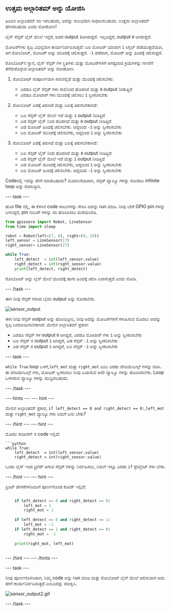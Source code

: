 ## ಉತ್ತಮ ಅಲ್ಗಾರಿತಮ್ ಅನ್ನು ಯೋಜಿಸಿ

ಹಿಂದಿನ ಅಲ್ಗಾರಿತಮ್ ಸರಿ ಇರಬಹುದು, ಅದನ್ನು ಸುಲಭವಾಗಿ ಸುಧಾರಿಸಬಹುದು. ಉತ್ತಮ ಅಲ್ಗಾರಿತಮ್ ಹೇಗಿರಬಹುದು ಎಂದು ನೋಡೋಣ!

ಲೈನ್ ಸೆನ್ಸರ್ ಲೈನ್ ಮೇಲೆ ಇದ್ದರೆ, ಅದರ output `1`ಆಗಿರುತ್ತದೆ. ಇಲ್ಲದಿದ್ದರೆ, output `0` ಆಗಿರುತ್ತದೆ.

ಮೋಟರ್‌ಗಳು ಸ್ವಲ್ಪ ವಿಭಿನ್ನವಾಗಿ ಕಾರ್ಯನಿರ್ವಹಿಸುತ್ತವೆ: ಬಲ ಮೋಟರ್ ಯಾವಾಗ `1` ಸಿಗ್ನಲ್ ಪಡೆಯುತ್ತದೆಯೋ, ಆಗ ರೋಬೋಟ್, ಮೋಟರ್ ಅನ್ನು ಮುಂದಕ್ಕೆ ಚಲಿಸುತ್ತದೆ. `-1` ಪಡೆದಾಗ, ಮೋಟರ್ ಅನ್ನು ಹಿಂದಕ್ಕೆ ಚಲಿಸುತ್ತದೆ.

ರೋಬೋಟ್‌ನ ಸ್ಥಾನ, ಲೈನ್ ಸೆನ್ಸರ್ ಗಳ ಸ್ಥಿತಿಗಳು ಮತ್ತು ಮೋಟರ್‌ಗಳಿಗೆ ಅಗತ್ಯವಾದ ಕ್ರಿಯೆಗಳನ್ನು ಗಣನೆಗೆ ತೆಗೆದುಕೊಳ್ಳುವ ಅಲ್ಗಾರಿತಮ್ ಅನ್ನು ನೋಡೋಣ.

1. ರೋಬೋಟ್ ಸಂಪೂರ್ಣವಾಗಿ ಸಾಲಿನಲ್ಲಿದೆ ಮತ್ತು ಮುಂದಕ್ಕೆ ಚಲಿಸಬೇಕು:
    
    - ಎರಡೂ ಲೈನ್ ಸೆನ್ಸರ್ ಗಳು ಸಾಲಿನಿಂದ ಹೊರಗಿವೆ ಮತ್ತು `0` output ನೀಡುತ್ತಿವೆ
    - ಎರಡೂ ಮೋಟಾರ್ ಗಳು ಮುಂದಕ್ಕೆ ಚಲಿಸಲು `1` ಸ್ವೀಕರಿಸಬೇಕು

2. ರೋಬೋಟ್ ಎಡಕ್ಕೆ ತಿರುಗಿದೆ ಮತ್ತು ಬಲಕ್ಕೆ ತಿರುಗಬೇಕಾಗಿದೆ:
    
    - ಬಲ ಸೆನ್ಸರ್ ಲೈನ್ ಮೇಲೆ ಇದೆ ಮತ್ತು `1` output ನೀಡಿತ್ತಿದೆ
    - ಎಡ ಸೆನ್ಸರ್ ಲೈನ್ ನಿಂದ ಹೊರಗಿದೆ ಮತ್ತು `0` output ನೀಡಿತ್ತಿದೆ
    - ಎಡ ಮೋಟರ್ ಹಿಂದಕ್ಕೆ ಚಲಿಸಬೇಕು. ಆದ್ದರಿಂದ `-1` ಅನ್ನು ಸ್ವೀಕರಿಸಬೇಕು
    - ಬಲ ಮೋಟರ್ ಮುಂದಕ್ಕೆ ಚಲಿಸಬೇಕು, ಆದ್ದರಿಂದ `1` ಅನ್ನು ಸ್ವೀಕರಿಸಬೇಕು

3. ರೋಬೋಟ್ ಎಡಕ್ಕೆ ತಿರುಗಿದೆ ಮತ್ತು ಬಲಕ್ಕೆ ತಿರುಗಬೇಕಾಗಿದೆ:
    
    - ಬಲ ಸೆನ್ಸರ್ ಲೈನ್ ನಿಂದ ಹೊರಗಿದೆ ಮತ್ತು `0` output ನೀಡಿತ್ತಿದೆ
    - ಎಡ ಸೆನ್ಸರ್ ಲೈನ್ ಮೇಲೆ ಇದೆ ಮತ್ತು `1` output ನೀಡಿತ್ತಿದೆ
    - ಎಡ ಮೋಟರ್ ಮುಂದಕ್ಕೆ ಚಲಿಸಬೇಕು, ಆದ್ದರಿಂದ `1` ಅನ್ನು ಸ್ವೀಕರಿಸಬೇಕು
    - ಬಲ ಮೋಟರ್ ಹಿಂದಕ್ಕೆ ಚಲಿಸಬೇಕು. ಆದ್ದರಿಂದ `-1` ಅನ್ನು ಸ್ವೀಕರಿಸಬೇಕು

Codeನಲ್ಲಿ ಇದನ್ನು ಹೇಗೆ ಮಾಡಬಹುದು? ಮೊದಲನೆಯದಾಗಿ, ಸೆನ್ಸರ್ ವ್ಯಾಲ್ಯೂ ಗಳನ್ನು ನೋಡಲು infinite loop ಅನ್ನು ರಚಿಸುತ್ತೀರಿ.

\--- task \---

ಹೊಸ file ‌ನಲ್ಲಿ, ಈ ಕೆಳಗಿನ code ಸಾಲುಗಳನ್ನು ಸೇರಿಸಿ ಅದನ್ನು run ಮಾಡಿ. ನೀವು ಬೇರೆ GPIO pin ಗಳನ್ನು ಬಳಸಿದ್ದರೆ, pin ನಂಬರ್ ಗಳನ್ನು ಸರಿ ಹೊಂದಿಸಲು ಮರೆಯಬೇಡಿ.

```python
from gpiozero import Robot, LineSensor
from time import sleep

robot = Robot(left=(7, 8), right=(9, 10)) 
left_sensor = LineSensor(17)
right_sensor= LineSensor(27)

while True:
    left_detect  = int(left_sensor.value)
    right_detect = int(right_sensor.value)
    print(left_detect, right_detect)
```

ರೋಬೋಟ್ ಅನ್ನು ಲೈನ್ ಮೇಲೆ ಮುಂದಕ್ಕೆ ಹಾಗು ಹಿಂದಕ್ಕೆ ಚಲಿಸಿ ಏನಾಗುತ್ತದೆ ಎಂದು ನೋಡಿ.

\--- /task \---

ಈಗ ನೀವು ಸೆನ್ಸರ್ ಗಳಿಂದ ಬೈನರಿ output ಅನ್ನು ನೋಡಬೇಕು.

![sensor_output](images/sensor_output.gif)

ಈಗ ನೀವು ಸೆನ್ಸರ್ output ಅನ್ನು ಹೊಂದಿದ್ದೀರಿ, ನೀವು ಅದನ್ನು ಮೋಟರ್‌ಗಳಿಗೆ ಕಳುಹಿಸುವ ಮೊದಲು ಅದನ್ನು ಸ್ವಲ್ಪ ಬದಲಾಯಿಸಬೇಕಾಗಿದೆ. ಮೇಲಿನ ಅಲ್ಗಾರಿತಮ್ ಪ್ರಕಾರ:

- ಎರಡೂ ಸೆನ್ಸರ್ ಗಳ output `0` ಆಗಿದ್ದರೆ, ಎರಡೂ ಮೋಟಾರ್ ಗಳು `1` ಅನ್ನು ಸ್ವೀಕರಿಸಬೇಕು
- ಬಲ ಸೆನ್ಸರ್ ನ output `1` ಆಗಿದ್ದರೆ, ಎಡ ಸೆನ್ಸರ್ `-1` ಅನ್ನು ಸ್ವೀಕರಿಸಬೇಕು
- ಎಡ ಸೆನ್ಸರ್ ನ output `1` ಆಗಿದ್ದರೆ, ಬಲ ಸೆನ್ಸರ್ `-1` ಅನ್ನು ಸ್ವೀಕರಿಸಬೇಕು

\--- task \---

`while True` loop ಒಳಗೆ,`left_mot` ಮತ್ತು `right_mot` ಎಂಬ ಎರಡು ವೇರಿಯೇಬಲ್ಸ್ ಗಳನ್ನು ರಚಿಸಿ. ಈ ವೇರಿಯೇಬಲ್ಸ್ ಗಳು, ಮೋಟರ್ ಸ್ವೀಕರಿಸಲು ನೀವು ಬಯಸುವ ಅದೇ ವ್ಯಾಲ್ಯೂ ಗಳನ್ನು ಹೊಂದಿರಬೇಕು. Loop ಒಳಗಿರುವ ವ್ಯಾಲ್ಯೂ ಗಳನ್ನು ಮುದ್ರಿಸಬಹುದು.

\--- /task \---

\--- hints \--- \--- hint \---

ಮೇಲಿನ ಅಲ್ಗಾರಿತಮ್ ಪ್ರಕಾರ, `if left_detect == 0 and right_detect == 0:`,`left_mot` ಮತ್ತು `right_mot` ವ್ಯಾಲ್ಯೂ ಗಳು ನಿಮಗೆ ಏನು ಬೇಕು?

\--- /hint \--- \--- hint \---

ಮೊದಲ ಕಂಡೀಶನ್ ನ code ಇಲ್ಲಿದೆ:

    ```python
    while True:
        left_detect  = int(left_sensor.value)
        right_detect = int(right_sensor.value)
    

ಒಂದು ಲೈನ್ ಇಂದ ಟ್ರಿಗರ್ ಆಗುವ ಸೆನ್ಸರ್ ಗಳನ್ನು ನಿರ್ವಹಿಸಲು, ನಿಮಗೆ ಇನ್ನೂ ಎರಡು `if` ಸ್ಟೇಟ್ಮೆಂಟ್ ಗಳು ಬೇಕು.

\--- /hint \--- \--- hint \---

ಪ್ರಿಂಟ್ ಹೇಳಿಕೆಗಳೊಂದಿಗೆ ಪೂರ್ಣಗೊಂಡ ಕೋಡ್ ಇಲ್ಲಿದೆ:

```python while True: left_detect = int(left_sensor.value) right_detect = int(right_sensor.value)

    if left_detect == 0 and right_detect == 0:
        left_mot = 1
        right_mot = 1
    
    if left_detect == 0 and right_detect == 1:
        left_mot = -1
    if left_detect == 1 and right_detect == 0:
        right_mot = -1
    
    print(right_mot, left_mot)
    

```

\--- /hint \--- \--- /hints \---

\--- task \---

ನೀವು ಪೂರ್ಣಗೊಳಿಸಿದಾಗ, ನಿಮ್ಮ code ಅನ್ನು run ಮಾಡಿ ಮತ್ತು ರೋಬೋಟ್ ಲೈನ್ ಮೇಲೆ ಚಲಿಸುವಾಗ ಅದು ಹೇಗೆ ಕಾರ್ಯನಿರ್ವಹಿಸುತ್ತದೆ ಎಂಬುದನ್ನು ಪರೀಕ್ಷಿಸಿ.

![sensor_output2.gif](images/sensor_output2.gif)

\--- /task \---